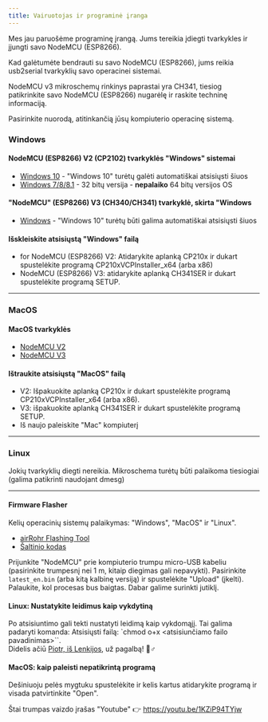 ```yaml
---
title: Vairuotojas ir programinė įranga
---
```


Mes jau paruošėme programinę įrangą. Jums tereikia įdiegti tvarkykles ir įjungti savo NodeMCU (ESP8266).

Kad galėtumėte bendrauti su savo NodeMCU (ESP8266), jums reikia usb2serial tvarkyklių savo operacinei sistemai.

NodeMCU v3 mikroschemų rinkinys paprastai yra CH341, tiesiog patikrinkite savo NodeMCU (ESP8266) nugarėlę ir raskite techninę informaciją.

Pasirinkite nuorodą, atitinkančią jūsų kompiuterio operacinę sistemą.

### Windows

#### NodeMCU (ESP8266) V2 (CP2102) tvarkyklės "Windows" sistemai
* [Windows 10](https://www.silabs.com/documents/public/software/CP210x_Universal_Windows_Driver.zip) - "Windows 10" turėtų galėti automatiškai atsisiųsti šiuos
* [Windows 7/8/8.1](https://www.silabs.com/documents/public/software/CP210x_Windows_Drivers.zip) - 32 bitų versija - **nepalaiko** 64 bitų versijos OS

#### "NodeMCU" (ESP8266) V3 (CH340/CH341) tvarkyklė, skirta "Windows
* [Windows](http://www.wch.cn/downloads/file/5.html) - "Windows 10" turėtų būti galima automatiškai atsisiųsti šiuos

#### Išskleiskite atsisiųstą "Windows" failą
* for NodeMCU (ESP8266) V2: Atidarykite aplanką CP210x ir dukart spustelėkite programą CP210xVCPInstaller_x64 (arba x86)
* NodeMCU (ESP8266) V3: atidarykite aplanką CH341SER ir dukart spustelėkite programą SETUP.

---

### MacOS

#### MacOS tvarkyklės
* [NodeMCU V2](https://www.silabs.com/documents/public/software/Mac_OSX_VCP_Driver.zip)
* [NodeMCU V3](http://www.wch.cn/downloads/file/178.html)

#### Ištraukite atsisiųstą "MacOS" failą
* V2: Išpakuokite aplanką CP210x ir dukart spustelėkite programą CP210xVCPInstaller_x64 (arba x86).
* V3: išpakuokite aplanką CH341SER ir dukart spustelėkite programą SETUP.
* Iš naujo paleiskite "Mac" kompiuterį

---

### Linux
Jokių tvarkyklių diegti nereikia. Mikroschema turėtų būti palaikoma tiesiogiai (galima patikrinti naudojant dmesg)

---
#### Firmware Flasher
Kelių operacinių sistemų palaikymas: "Windows", "MacOS" ir "Linux".

* [airRohr Flashing Tool](http://firmware.sensor.community/airrohr/flashing-tool/)
* [Šaltinio kodas](https://github.com/opendata-stuttgart/airrohr-firmware-flasher/)

Prijunkite "NodeMCU" prie kompiuterio trumpu micro-USB kabeliu (pasirinkite trumpesnį nei 1 m, kitaip diegimas gali nepavykti). Pasirinkite `latest_en.bin` (arba kitą kalbinę versiją) ir spustelėkite "Upload" (įkelti).
Palaukite, kol procesas bus baigtas. Dabar galime surinkti jutiklį.

#### Linux: Nustatykite leidimus kaip vykdytiną
Po atsisiuntimo gali tekti nustatyti leidimą kaip vykdomąjį. Tai galima padaryti komanda: Atsisiųsti failą: `chmod o+x <atsisiunčiamo failo pavadinimas>``.
<br>
Didelis ačiū [Piotr, iš Lenkijos](https://dropbox.inf.re/), už pagalbą! 🙋♂️

#### MacOS: kaip paleisti nepatikrintą programą
Dešiniuoju pelės mygtuku spustelėkite ir kelis kartus atidarykite programą ir visada patvirtinkite "Open".

Štai trumpas vaizdo įrašas "Youtube" 👉 https://youtu.be/1KZiP94TYjw






